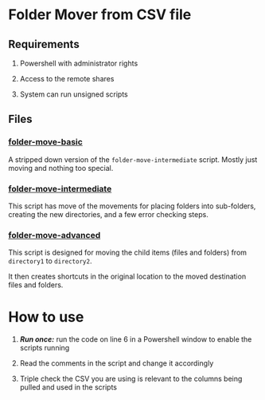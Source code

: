 # Folder Mover from CSV file

## Requirements

1. Powershell with administrator rights

1. Access to the remote shares

1. System can run unsigned scripts

## Files

### [folder-move-basic](/folder-move-basic)

A stripped down version of the `folder-move-intermediate` script. Mostly just moving and nothing too special.

### [folder-move-intermediate](/folder-move-intermediate)

This script has move of the movements for placing folders into sub-folders, creating the new directories, and a few error checking steps.

### [folder-move-advanced](/folder-move-advanced)

This script is designed for moving the child items (files and folders) from `directory1` to `directory2`.

It then creates shortcuts in the original location to the moved destination files and folders.

# How to use

1. _**Run once:**_ run the code on line 6 in a Powershell window to enable the scripts running

1. Read the comments in the script and change it accordingly

1. Triple check the CSV you are using is relevant to the columns being pulled and used in the scripts
